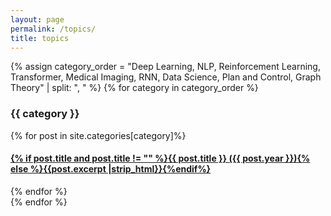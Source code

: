 ```yaml
---
layout: page
permalink: /topics/
title: topics
---
```



<div id="archives">
{% assign category_order = "Deep Learning, NLP, Reinforcement Learning, Transformer, Medical Imaging, RNN, Data Science, Plan and Control, Graph Theory" | split: ", " %}
{% for category in category_order %}
  <div class="archive-group">
      <div id="#{{ category | slugize }}"></div>
      <p></p>
      <h3 class="category-head">{{ category }}</h3>
      <a name="{{ category | slugize }}"></a>
    {% for post in site.categories[category]%}
    <article class="archive-item">
      <h4><a href="{{ site.baseurl }}{{ post.url }}">{% if post.title and post.title != "" %}{{ post.title }} ({{ post.year }}){% else %}{{post.excerpt |strip_html}}{%endif%}</a></h4>
    </article>
    {% endfor %}
  </div>
{% endfor %}
</div>